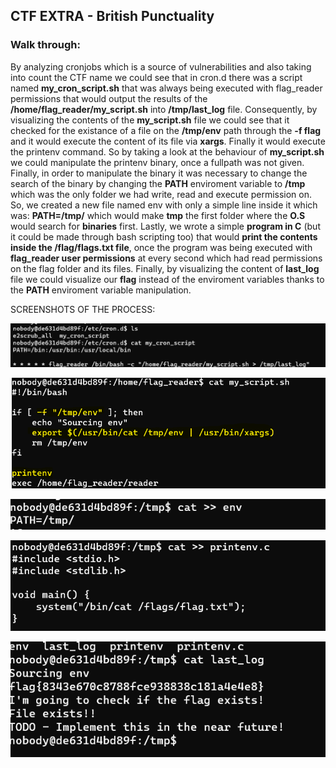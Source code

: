 ## CTF EXTRA - British Punctuality

### Walk through: 
By analyzing cronjobs which is a source of vulnerabilities and also taking into count the CTF name we could see that in cron.d there was a script named **my_cron_script.sh** that was always being executed with flag_reader permissions that would output the results of the **/home/flag_reader/my_script.sh** into **/tmp/last_log** file. 
Consequently, by visualizing the contents of the **my_script.sh** file we could see that it checked for the existance of a file on the **/tmp/env** path through the **-f flag** and it would execute the content of its file via **xargs**. Finally it would execute the printenv command. So by taking a look at the behaviour of **my_script.sh** we could manipulate the printenv binary, once a fullpath was not given.
Finally, in order to manipulate the binary it was necessary to change the search of the binary by changing the **PATH** enviroment
variable to **/tmp** which was the only folder we had write, read and execute permission on. So, we created a new file named 
env with only a simple line inside it which was: **PATH=/tmp/** which would make **tmp** the first folder where the **O.S** would search for **binaries** first. Lastly, we wrote a simple **program in C** (but it could be made through bash scripting too) that would **print the contents inside the /flag/flags.txt file**, once the program was being executed with **flag_reader user permissions** at every second which had read permissions on the flag folder and its files. Finally, by visualizing the content of **last_log** file we could visualize our **flag** instead of the enviroment variables thanks to the **PATH** enviroment variable manipulation.

SCREENSHOTS OF THE PROCESS: 

![](imgs/ctfextra1/1.png)

![](imgs/ctfextra1/2.png)

![](imgs/ctfextra1/3.png)

![](imgs/ctfextra1/4.png)

![](imgs/ctfextra1/5.png)
